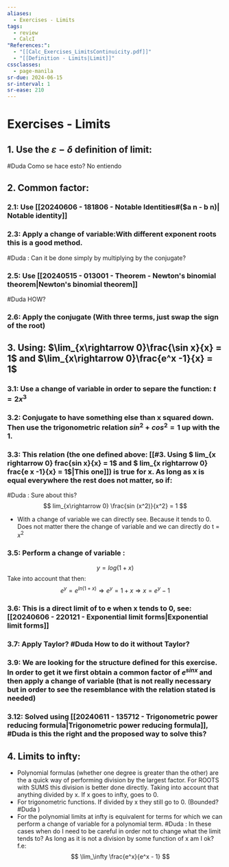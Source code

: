 ```yaml
---
aliases:
  - Exercises - Limits
tags:
  - review
  - CalcI
"References:":
  - "[[Calc_Exercises_LimitsContinuicity.pdf]]"
  - "[[Definition - Limits|Limit]]"
cssclasses:
  - page-manila
sr-due: 2024-06-15
sr-interval: 1
sr-ease: 210
---
```

# Exercises - Limits

## 1. Use the $\varepsilon - {\delta}$  definition of limit: 
#Duda Como se hace esto? No entiendo

## 2. Common factor: 
### 2.1: Use [[20240606 - 181806 - Notable Identities#($a n - b n)| Notable identity]]

### 2.3: Apply a change of variable:With different exponent roots this is a good method. 

#Duda : Can it be done simply by multiplying by the conjugate?

### 2.5: Use [[20240515 - 013001 - Theorem - Newton's binomial theorem|Newton's binomial theorem]] 
#Duda HOW?

### 2.6: Apply the conjugate (With three terms, just swap the sign of the root)


## 3. Using: $\lim_{x\rightarrow 0}\frac{\sin x}{x} = 1$ and $\lim_{x\rightarrow 0}\frac{e^x -1}{x} = 1$

### 3.1: Use a change of variable in order to separe the function: $t = 2x^3$

### 3.2: Conjugate to have something else than x squared down. Then use the trigonometric relation $sin^2 + cos^2 = 1$ up with the 1. 

### 3.3: This relation (the one defined above: [[#3. Using $ lim_{x rightarrow 0} frac{sin x}{x} = 1$ and $ lim_{x rightarrow 0} frac{e x -1}{x} = 1$|This one]]) is true for x. As long as x is equal everywhere the rest does not matter, so if: 

#Duda : Sure about this?
$$
lim_{x\rightarrow 0} \frac{sin (x^2)}{x^2} = 1
$$
+ With a change of variable we can directly see. Because it tends to 0. Does not matter there the change of variable and we can directly do t = $x^2$ 
### 3.5: Perform a **change of variable** : 
$$y = log(1 +x)$$
Take into account that then: 
$$
e^y = e^{ln(1 +x )} \Rightarrow e^y = 1 + x \Rightarrow x = e^y -1
$$

### 3.6: This is a direct limit of to e when x tends to 0, see:[[20240606 - 220121 - Exponential limit forms|Exponential limit forms]]

### 3.7: Apply Taylor? #Duda  How to do it without Taylor?

### 3.9: We are looking for the structure defined for this exercise. In order to get it we first obtain a common factor of $e^{sin x}$ and then apply a change of variable (that is not really necessary but in order to see the resemblance with the relation stated is needed)

### 3.12: Solved using [[20240611 - 135712 - Trigonometric power reducing formula|Trigonometric power reducing formula]], #Duda is this the right and the proposed way to solve this?

## 4. Limits to infty: 

+ Polynomial formulas (whether one degree is greater than the other) are the a quick way of performing division by the largest factor. 
  For ROOTS with SUMS this division is better done directly. Taking into account that anything divided by x. If x goes to infty, goes to 0. 
+ For trigonometric functions. If divided by x they still go to 0. (Bounded? #Duda )
+ For the polynomial limits at infty is equivalent for terms for which we can perform a change of variable for a polynomial term. #Duda : In these cases when do I need to be careful in order not to change what the limit tends to? As long as it is not a division by some function of x am I ok? 
  f.e: 
  $$
  \lim_\infty \frac{e^x}{e^x - 1}
  $$
  